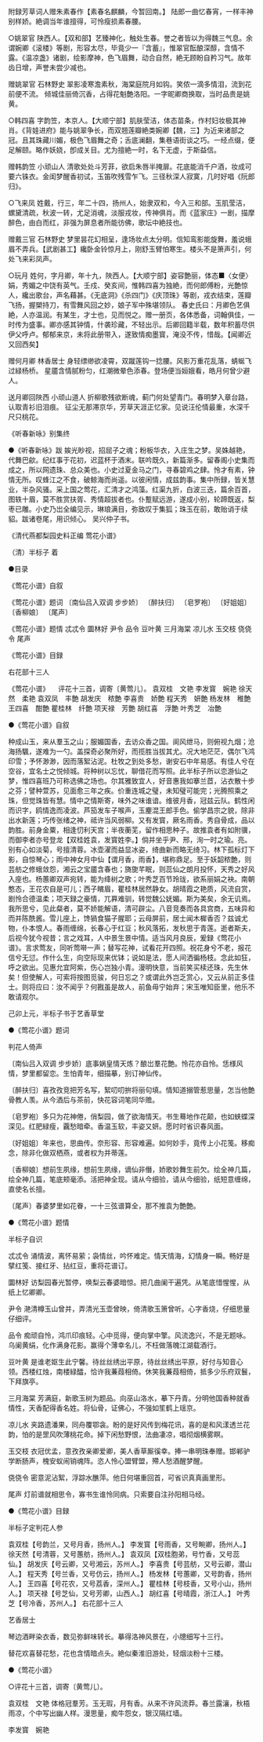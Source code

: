 <!-- { "loadSidebar": true } -->
附録芳草词人赠朱素春作【素春名麒麟，今暂回南。】
陆郎一曲忆春宵，一样丰神别样娇。絶调当年谁擅得，可怜瘦损素春腰。

○姚翠官
陕西人。【双和部】艺臻神化，触处生春。誉之者皆以为得魏三气息。余谓婉卿《滚楼》等剧，形容太尽，毕竟少一『含蓄』，惟翠官酝酿深醇，含情不露。《温凉盏》诸剧，绘影摩神，色飞眉舞，动合自然，絶无顾盼自矜习气。故年齿日增，声誉未尝少减也。

赠姚翠官
石林野史
翠影凌寒澹素秋，海棠庭院月如钩。笑侬一滴多情泪，流到花前便不流。
倾城佳丽倚沉香，占得花魁艶洛阳。一字昵卿商换取，当时品贵是姚黄。

○韩四喜
字韵笠，本京人。【大顺宁部】肌肤莹洁，体态苗条，作村妇妆极其神肖。《背娃进府》能与姚翠争长，而双翘莲瓣絶类婉卿【魏，三】为近来诸部之冠。且其珠藏川媚，极色飞眉舞之奇；舌底澜翻，集巷语街谈之巧。一经点缀，便足解颐。略作妖娆，卽成关目。尤为擅絶一时，名下无虚，于斯益信。

赠韩韵笠
小顽山人
清歌处处斗芳菲，欲启朱唇半掩扉。花底能消千户酒，妆成可要六铢衣。金闺梦醒香初试，玉笛吹残雪乍飞。三径秋深人寂寞，几时好唱《阮郎归》。

○飞来凤
姓戴，行三，年二十四，扬州人，始隶双和，今入三和部。玉肌莹洁，螺黛清疏，秋波一转，尤足消魂，淡服戎妆，传神俱肖。而《蓝家庄》一剧，描摩醉色，由白而红，非强为屏息者所能彷佛，歌坛中絶技也。

赠戴三官
石林野史
梦里昙花幻相呈，逢场妆点太分明。信知鸾影能旋舞，羞说蛾眉不弄兵。【武剧甚工】纔卧金铃惊月上，刚舒玉臂怕寒生。楼头不是箫声引，何处飞来彩凤声。

○玩月
姓何，字月卿，年十九，陜西人。【大顺宁部】姿容艶丽，体态■〈女便〉娟，秀媚之中饶有英气。壬戍、癸亥间，惟韩四喜为独絶，而何郎傅粉，光艶惊人，纔出歌台，声名藉甚。《无底洞》《杀四门》《庆顶珠》等剧，戎衣结束，莲瓣飞扬，握槊持刀，有雪舞风回之妙，娘子军中殊堪领队。
春史氏曰：月卿色艺俱絶，人亦温润。有某生，才士也，见而悦之。赠一册页，各体悉备，词翰俱佳，一时传为盛事。卿亦感其钟情，什袭珍藏，不轻出示。后卿回籍半载，数年积蓄尽供伊父呼卢。郁郁来京，未将此册带入，遂致情痴墨寳，淹没不传，惜哉。【闻卿近又回西矣】

赠何月卿
林香居士
身轻缥缈欲凌霄，双蹴莲钩一捻腰。风影万重花乱落，蜻蜒飞过緑杨桥。
星靥含情腻粉匀，红潮微晕色添春。登场便当姮娥看，皓月何曾少避人。

送月卿回陜西
小顽山道人
折柳歌残欲断魂，蓟门何处望青门。春明梦入章台路，认取青衫旧泪痕。
征尘无那滞京华，芳草天涯正忆家。见说汪伦情最重，水深千尺只桃花。

《听春新咏》别集终

●《听春新咏》跋
娭光眇视，招屈子之魂；粉板华衣，入庄生之梦。吴姝越艳，代舞巴歈。纪红事于花初，迟蓝杯于酒末。联吟既久，新篇渐多。留春阁小史集而成之，所以网遗珠、总众美也。小史过夏金马之门，寻春碧鸡之肆。怜才有素，钟情无所。叹蜂江之不食，破鲸海而尚遥。以彼闲情，成兹韵事。集中所録，皆关慧业，半杂风骚。采上国之莺花，汇清才之鸿藻。红渠九折，白波三迭，篇余百首，图轶十眉，莫不胜赏扶胥、秀情超拔者也。仆蹔赋远游，遂成小别，轮蹄既返，梨枣已雕。小史乃岀全编见示，琳琅满目，弥致叹于集狐；珠玉在前，敢贻诮于续貂。跋诸卷尾，用识倾心。
吴兴仲子书。

《清代燕都梨园史料正编 莺花小谱》

（清）半标子 着

●目录

《莺花小谱》自叙

《莺花小谱》题词
〔南仙吕入双调 步步娇〕
〔醉扶归〕
〔皂罗袍〕
〔好姐姐〕
〔香柳娘〕
〔尾声〕

《莺花小谱》题情
忒忒令
圜林好
尹令
品令
豆叶黄
三月海棠
凉儿水
玉交枝
侥侥令
尾声

《莺花小谱》目録

右花部十三人

《莺花小谱》
　评花十三首，调寄〔黄莺儿〕。
袁双桂　文艳
李发寳　婉艳
徐天然　柔艳
袁双凤　丰艶
胡发庆　秾艶
李喜贵　娇艶
程天秀　妍艶
杨发林　稚艶
王四喜　酣艶
瞿桂林　纤艶
项天禄　芳艶
胡红喜　浮艶
叶秀芝　冶艶

●《莺花小谱》自叙

种成山玉，来从羣玉之山；服媚国香，去访众香之国。阆风绁马，则俯视九烟；沧海扬颿，遂难为一勺。盖探奇必聚所好，而揽胜当拔其尤。况大地茫茫，偶尔飞鸿印雪；予怀渺渺，因而落絮沾泥。杜牧之到处多愁，谢安石中年易感。有佳人兮在空谷，宜名士之悦倾城。将种树以忘忧，聊借花而写照。此半标子所以恋游仙之梦，惟四喜班乃可称选佛之场也。尔其雅致宜人，好音惠我如搴兰茝，沾衣散十步之芬；譬种萱苏，见面愈三年之疾。价重连城之璧，未知璧可能完；光腾照乘之珠，但觉珠皆有慧。情中之情斯寄，味外之味谁谙。维彼月香，冠兹云队。鹤性闲而识字，鸥情逸而凌波。芦笳发车子喉声，玉麈混王郎手色。偷学昌宗之貌，除非出水新莲；巧传张绪之神，祗许当风弱柳。又有发寳，厥名雨香。秀自骨成，品以韵胜。前身金粟，相逢忉利天宫；半夜蘅芜，留作相思种子。故推袁者有如附骥，而御李者亦号登龙【双桂姓袁，发寳姓李。】倘并坐乎尹、邢，洵一时之瑜。亮。别有心如淡菊，号擅清蓉。冰壶濯而益显冰姿，绮曲新而略无绮习。林下孤标灯下影，自惊琴心；雨中神女月中仙【谓月香，雨香】，堪称鼎足。至于妖韶秾艶，则芸舫之修蛾敛怨，湘云之宝靥含春也；旖旎芊眠，则蕊仙之朗月投怀，天秀之好风入座也。杨蕙卿双声宛转，能为绛树之歌；叶秀芝百节玲珑，欲系丽娟之袂。南朝憨态，王花农自是可儿；西子矉眉，瞿桂林居然静女。胡晴霞之艳质，风流自赏，剧怜合德温柔；项天録之豪情，兀奡难驯，转觉魏公妩媚。斯为美矣，余无讥焉。我所思兮，见此粲者，莫不娇能解语，清可辟尘。八音竞奏而各具宫商，五味异和而并陈酰酱。雪儿座上，馋猧食猫子腥耶；云母屏前，居士闻木樨香否？兹诚尤物，仆本恨人。春雨缠绵，长春心于红豆；秋风落拓，发秋思于青莲。逝者斯夫，后视今犹今视昔；言之戏耳，人中景生景中情。适当风月良辰，爰録《莺花小谱》。言求莺友，同听莺啭一声；替写花神，试看花开四照。祝花身兮不老，报花信兮无愆。作什么生，向空际现来优钵；说如是法，愿人间洒徧杨枝。念此如狂，呼之欲出。见惠允宜阿紫，伤心岂独小青。漫明快意，当前笑买椟还珠，先生休矣！但使解人，可索将按图觅骏，何日忘之？或谓此外岂乏赏心，又云从前正多佳士。则将应曰：汝不闻乎？何戡虽是故人，前鱼毋宁始弃；宋玉唯知臣里，他乐不敢请观尔。

己卯上元，半标子书于艺香草堂

●《莺花小谱》题词

判花人倚声

〔南仙吕入双调 步步娇〕底事娲皇情天炼？酿岀羣花艶。怜花亦自怜。恁様风情，梦里都留恋。生怕青年，细描摹，别订神仙传。

〔醉扶归〕喜孜孜竞把芳名写，絮叨叨拚将丽句填。情知道搦管惹思量，怎当他艶骨教人羡。从今酒后与茶前，快花容词笔同华赡。

〔皂罗袍〕多只为花神倦，俏梨园，做了欲海情天。书生蓦地作花颠，也如蛱蝶深深见。红肥緑瘦，覊愁暗牵。香温玉软，丰姿又妍。愿时时省识春风面。

〔好姐姐〕年来也，思曲传。奈形容、形容难遍。如何妙手，竟传上小花笺。移痴念，除非化做双栖燕，或者权为并蒂莲。

〔香柳娘〕想前生夙缘，想前生夙缘，谪仙非僭，娇歌妙舞生前欠。绘全神几篇，绘全神几篇，笔底颊毫添。活把神全现。请从今细验，请从今细验，纸短意缠绵，直使名长擅。

〔尾声〕春婆梦里如花眷，一十三弦谱算全，那不推袁为艶艶。

●《莺花小谱》题情

半标子自识

忒忒令
涌情波，离怀易萦；袅情丝，吟怀难定。情天情海，幻情身一瞬。畅好是擘红笺、接红牙、拈红豆，重将花谱订。

圜林好
访梨园春光暂停，唤梨云春婆暗惊。把几曲阑干遍凭。从笔底惜惺惺，从纸上忆卿卿。

尹令
滟清樽玉山曾并，弄清光玉壶曾映，倚清歌玉箫曾听。心字香烧，仔细思量仔细评。

品令
痴顽自怜，鸿爪印痕轻。心中觅得，便向掌中擎。风流逸兴，不是无题咏。乌阑黄绢，化作满身花影。赢得个薄幸名儿，不枉做落魄江湖载酒行。

豆叶黄
是谁老妪生此宁馨。待丝丝绣出平原，待丝丝绣出平原，好付与知音心领。西楼红烛，南楼緑醽，恰许我蒹葭相倚。休笑我蒹葭相倚，抵多少乐府双鬟，下拜旗亭。

三月海棠
芳满庭，新歌玉树为题品。向巫山洛水，摹下丹青。分明他国香种就香情性，天香配得香名姓。将仙骨，证佛心，不强如笙鹤上瑶京。

凉儿水
夹路遗潘果，同舟覆鄂衾。盼的是好风传到梅花讯，喜的是和风漾透兰花韵，怕的是罡风吹薄桃花命。掉下闲愁野恨，法曲凄凉，唱彻烟横雾瞑。

玉交枝
衣冠优孟，意孜孜亲卿爱卿，美人香草厮徯幸。捧一串明珠奉赠。邯郸驴学断肠声，槐安蚁闹销魂阵。恣人怜心盟臂盟，殢人愁酒醒梦醒。

侥侥令
密意泥沾絮，浮踪水醮萍。他日何堪重回首，可省识真真画里形。

尾声
灯前谱就相思令，寡书生谁怜同病。只索要自注孙阳相马经。

●《莺花小谱》目録

半标子定判花人参

袁双桂【号韵兰，又号月香，扬州人。】
李发寳【号雨香，又号畹卿，扬州人。】
徐天然【号清蓉，又号蕙舫，扬州人。】
袁双凤【双桂胞弟，号竹香，又号蕊仙。】
胡发庆【号云卿，又号湘云，苏州人。】
李喜贵【号芸舫，又号云卿，潜山人。】
程天秀【号兰香，又号仿云，扬州人。】
杨发林【号蕙卿，又号韵香，扬州人。】
王四喜【号花农，又号荔香，深州人。】
瞿桂林【号枝香，又号小山，扬州人。】
项天禄【号芝仙，又号芳卿，山西人。】
胡红喜【号晴霞，浙江人。】
叶秀芝【号冷香，苏州人。】
右花部十三人

艺香居士

琴边酒畔染衣香，数见弥鲜味转长。摹得洛神风景在，小牕细写十三行。

替花欢喜替花愁，花也含情暗点头。絶似秦淮旧游处，轻烟淡粉十三楼。

●《莺花小谱》

○评花十三首，调寄〔黄莺儿〕。

袁双桂　文艳
体格冠羣芳。玉无瑕，月有香。从来不许风流莽。春兰露瀼，秋梧雨凉，个中写出幽人样。漫思量，痴牛怨女，银汉隔红墙。

李发寳　婉艳
